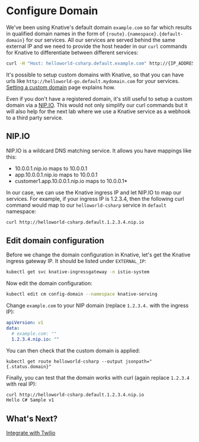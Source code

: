 # Configure Domain

We've been using Knative's default domain `example.com` so far which results in qualified domain names in the form of `{route}.{namespace}.{default-domain}` for our services. All our services are served behind the same external IP and we need to provide the host header in our `curl` commands for Knative to differentiate between different services:

```bash
curl -H "Host: helloworld-csharp.default.example.com" http://{IP_ADDRESS}
```
It's possible to setup custom domains with Knative, so that you can have urls like `http://helloworld-go.default.mydomain.com` for your services. [Setting a custom domain](https://github.com/knative/docs/blob/master/serving/using-a-custom-domain.md) page explains how. 

Even if you don't have a registered domain, it's still useful to setup a custom domain via a [NIP.IO](http://nip.io/). This would not only simplify our curl commands but it will also help for the next lab where we use a Knative service as a webhook to a third party service.

## NIP.IO

NIP.IO is a wildcard DNS matching service. It allows you have mappings like this:
* 10.0.0.1.nip.io maps to 10.0.0.1
* app.10.0.0.1.nip.io maps to 10.0.0.1
* customer1.app.10.0.0.1.nip.io maps to 10.0.0.1*

In our case, we can use the Knative ingress IP and let NIP.IO to map our services. For example, if your ingress IP is 1.2.3.4, then the following curl command would map to our `helloworld-csharp` service in `default` namespace:

```bash
curl http://helloworld-csharp.default.1.2.3.4.nip.io
```
## Edit domain configuration  

Before we change the domain configuration in Knative, let's get the Knative ingress gateway IP. It should be listed under `EXTERNAL_IP`:

```bash
kubectl get svc knative-ingressgateway -n istio-system
```
Now edit the domain configuration:

```bash
kubectl edit cm config-domain --namespace knative-serving
```
Change `example.com` to your NIP domain (replace `1.2.3.4.` with the ingress IP):

```yaml
apiVersion: v1
data:
  # example.com: ""
  1.2.3.4.nip.io: ""
```
You can then check that the custom domain is applied:

```
kubectl get route helloworld-csharp --output jsonpath="{.status.domain}"
```

Finally, you can test that the domain works with curl (again replace `1.2.3.4` with real IP):

```bash
curl http://helloworld-csharp.default.1.2.3.4.nip.io
Hello C# Sample v1
```
## What's Next?
[Integrate with Twilio](05-twiliointegration.md)